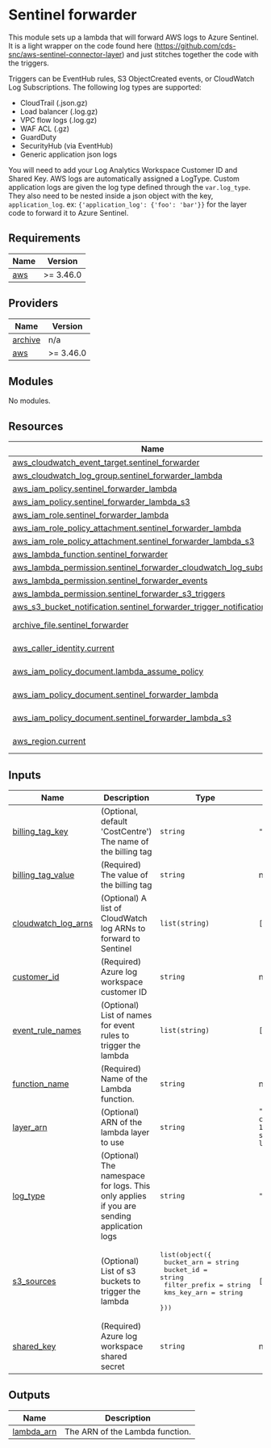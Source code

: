 # Sentinel forwarder

This module sets up a lambda that will forward AWS logs to Azure Sentinel.
It is a light wrapper on the code found here (https://github.com/cds-snc/aws-sentinel-connector-layer) and
just stitches together the code with the triggers.

Triggers can be EventHub rules, S3 ObjectCreated events, or CloudWatch Log Subscriptions. The following log types are supported:
- CloudTrail (.json.gz)
- Load balancer (.log.gz)
- VPC flow logs (.log.gz)
- WAF ACL (.gz)
- GuardDuty
- SecurityHub (via EventHub)
- Generic application json logs

You will need to add your Log Analytics Workspace Customer ID and Shared Key. AWS logs are automatically assigned a LogType.
Custom application logs are given the log type defined through the `var.log_type`. They also need to be nested inside a json
object with the key, `application_log`. ex: `{'application_log': {'foo': 'bar'}}` for the layer code to forward it to Azure Sentinel.

## Requirements

| Name | Version |
|------|---------|
| <a name="requirement_aws"></a> [aws](#requirement\_aws) | >= 3.46.0 |

## Providers

| Name | Version |
|------|---------|
| <a name="provider_archive"></a> [archive](#provider\_archive) | n/a |
| <a name="provider_aws"></a> [aws](#provider\_aws) | >= 3.46.0 |

## Modules

No modules.

## Resources

| Name | Type |
|------|------|
| [aws_cloudwatch_event_target.sentinel_forwarder](https://registry.terraform.io/providers/hashicorp/aws/latest/docs/resources/cloudwatch_event_target) | resource |
| [aws_cloudwatch_log_group.sentinel_forwarder_lambda](https://registry.terraform.io/providers/hashicorp/aws/latest/docs/resources/cloudwatch_log_group) | resource |
| [aws_iam_policy.sentinel_forwarder_lambda](https://registry.terraform.io/providers/hashicorp/aws/latest/docs/resources/iam_policy) | resource |
| [aws_iam_policy.sentinel_forwarder_lambda_s3](https://registry.terraform.io/providers/hashicorp/aws/latest/docs/resources/iam_policy) | resource |
| [aws_iam_role.sentinel_forwarder_lambda](https://registry.terraform.io/providers/hashicorp/aws/latest/docs/resources/iam_role) | resource |
| [aws_iam_role_policy_attachment.sentinel_forwarder_lambda](https://registry.terraform.io/providers/hashicorp/aws/latest/docs/resources/iam_role_policy_attachment) | resource |
| [aws_iam_role_policy_attachment.sentinel_forwarder_lambda_s3](https://registry.terraform.io/providers/hashicorp/aws/latest/docs/resources/iam_role_policy_attachment) | resource |
| [aws_lambda_function.sentinel_forwarder](https://registry.terraform.io/providers/hashicorp/aws/latest/docs/resources/lambda_function) | resource |
| [aws_lambda_permission.sentinel_forwarder_cloudwatch_log_subscription](https://registry.terraform.io/providers/hashicorp/aws/latest/docs/resources/lambda_permission) | resource |
| [aws_lambda_permission.sentinel_forwarder_events](https://registry.terraform.io/providers/hashicorp/aws/latest/docs/resources/lambda_permission) | resource |
| [aws_lambda_permission.sentinel_forwarder_s3_triggers](https://registry.terraform.io/providers/hashicorp/aws/latest/docs/resources/lambda_permission) | resource |
| [aws_s3_bucket_notification.sentinel_forwarder_trigger_notification](https://registry.terraform.io/providers/hashicorp/aws/latest/docs/resources/s3_bucket_notification) | resource |
| [archive_file.sentinel_forwarder](https://registry.terraform.io/providers/hashicorp/archive/latest/docs/data-sources/file) | data source |
| [aws_caller_identity.current](https://registry.terraform.io/providers/hashicorp/aws/latest/docs/data-sources/caller_identity) | data source |
| [aws_iam_policy_document.lambda_assume_policy](https://registry.terraform.io/providers/hashicorp/aws/latest/docs/data-sources/iam_policy_document) | data source |
| [aws_iam_policy_document.sentinel_forwarder_lambda](https://registry.terraform.io/providers/hashicorp/aws/latest/docs/data-sources/iam_policy_document) | data source |
| [aws_iam_policy_document.sentinel_forwarder_lambda_s3](https://registry.terraform.io/providers/hashicorp/aws/latest/docs/data-sources/iam_policy_document) | data source |
| [aws_region.current](https://registry.terraform.io/providers/hashicorp/aws/latest/docs/data-sources/region) | data source |

## Inputs

| Name | Description | Type | Default | Required |
|------|-------------|------|---------|:--------:|
| <a name="input_billing_tag_key"></a> [billing\_tag\_key](#input\_billing\_tag\_key) | (Optional, default 'CostCentre') The name of the billing tag | `string` | `"CostCentre"` | no |
| <a name="input_billing_tag_value"></a> [billing\_tag\_value](#input\_billing\_tag\_value) | (Required) The value of the billing tag | `string` | n/a | yes |
| <a name="input_cloudwatch_log_arns"></a> [cloudwatch\_log\_arns](#input\_cloudwatch\_log\_arns) | (Optional) A list of CloudWatch log ARNs to forward to Sentinel | `list(string)` | `[]` | no |
| <a name="input_customer_id"></a> [customer\_id](#input\_customer\_id) | (Required) Azure log workspace customer ID | `string` | n/a | yes |
| <a name="input_event_rule_names"></a> [event\_rule\_names](#input\_event\_rule\_names) | (Optional) List of names for event rules to trigger the lambda | `list(string)` | `[]` | no |
| <a name="input_function_name"></a> [function\_name](#input\_function\_name) | (Required) Name of the Lambda function. | `string` | n/a | yes |
| <a name="input_layer_arn"></a> [layer\_arn](#input\_layer\_arn) | (Optional) ARN of the lambda layer to use | `string` | `"arn:aws:lambda:ca-central-1:283582579564:layer:aws-sentinel-connector-layer:20"` | no |
| <a name="input_log_type"></a> [log\_type](#input\_log\_type) | (Optional) The namespace for logs. This only applies if you are sending application logs | `string` | `"ApplicationLog"` | no |
| <a name="input_s3_sources"></a> [s3\_sources](#input\_s3\_sources) | (Optional) List of s3 buckets to trigger the lambda | <pre>list(object({<br>    bucket_arn    = string<br>    bucket_id     = string<br>    filter_prefix = string<br>    kms_key_arn   = string<br>  }))</pre> | `[]` | no |
| <a name="input_shared_key"></a> [shared\_key](#input\_shared\_key) | (Required) Azure log workspace shared secret | `string` | n/a | yes |

## Outputs

| Name | Description |
|------|-------------|
| <a name="output_lambda_arn"></a> [lambda\_arn](#output\_lambda\_arn) | The ARN of the Lambda function. |
